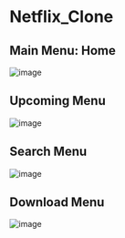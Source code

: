 # Netflix_Clone
## Main Menu: Home
![image](https://user-images.githubusercontent.com/39005000/198375757-cc4131d3-25f1-485f-841d-a8ed6c23da99.png)

## Upcoming Menu
![image](https://user-images.githubusercontent.com/39005000/198375810-46c6d28b-7883-4c79-875a-1dca032dc4aa.png)

## Search Menu
![image](https://user-images.githubusercontent.com/39005000/198375870-3611e904-2640-4f1a-9417-a1b391ed5b5a.png)

## Download Menu
![image](https://user-images.githubusercontent.com/39005000/198376118-aad17279-608e-4e24-b68f-91842582cf06.png)
